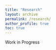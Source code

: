 ```yaml
---
title: "Research"
layout: archive
permalink: /research/
author_profile: true
toc: true
---
```


Work in Progress